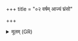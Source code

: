 +++
title = "०२ वर्षम् आज्यं घ्रंसो"

+++
<details><summary>मूलम् (GR)</summary>

वर्षम् आज्यं घ्रंसो अग्निर्  
वेदिर् भूमिर् अकल्पत ।  
तत्रैतान् पर्वताँ अग्निर् +++(Bhatt. tatraitāṃ)+++  
गीर्भिर् ऊर्ध्वाँ अकल्पयत् ॥
</details>